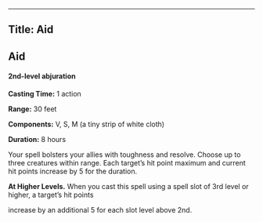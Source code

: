 -------------------------
Title: Aid
-------------------------

## Aid

#### 2nd-level abjuration


**Casting Time:** 1 action

**Range:** 30 feet

**Components:** V, S, M (a tiny strip of white cloth)

**Duration:** 8 hours


Your spell bolsters your allies with toughness and resolve. Choose up to
three creatures within range. Each target’s hit point maximum and
current hit points increase by 5 for the duration.

**At Higher Levels.** When you cast this spell using a spell
slot of 3rd level or higher, a target’s hit points

increase by an additional 5 for each slot level above 2nd.


